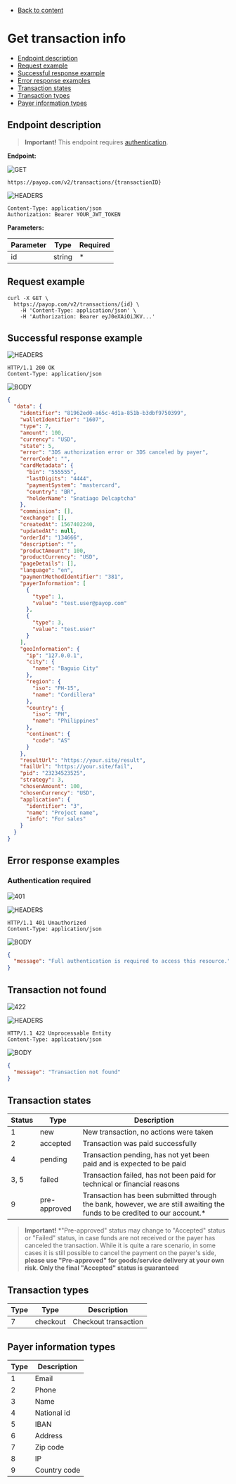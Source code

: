 * [Back to content](../Readme.md)

# Get transaction info

* [Endpoint description](#endpoint-description)
* [Request example](#request-example)
* [Successful response example](#successful-response-example)
* [Error response examples](#error-response-examples)
* [Transaction states](#transaction-states)
* [Transaction types](#transaction-types)
* [Payer information types](#payer-information-types)

## Endpoint description

> **Important!** This endpoint requires [authentication](../Authentication/bearerAuthentication.md).

**Endpoint:**

![GET](https://img.shields.io/badge/-GET-blue?style=for-the-badge)

```shell
https://payop.com/v2/transactions/{transactionID}
```

![HEADERS](https://img.shields.io/badge/-Headers-yellowgreen?style=for-the-badge)

```shell
Content-Type: application/json
Authorization: Bearer YOUR_JWT_TOKEN
```

**Parameters:**

Parameter | Type   | Required |
----------|--------|----------|
id        | string | *        |

## Request example

```shell
curl -X GET \
  https://payop.com/v2/transactions/{id} \
    -H 'Content-Type: application/json' \
    -H 'Authorization: Bearer eyJ0eXAiOiJKV...'
```

## Successful response example

![HEADERS](https://img.shields.io/badge/-Headers-yellowgreen?style=for-the-badge)

```shell
HTTP/1.1 200 OK
Content-Type: application/json
```

![BODY](https://img.shields.io/badge/-BODY-blueviolet?style=for-the-badge)

```json
{
  "data": {
    "identifier": "81962ed0-a65c-4d1a-851b-b3dbf9750399",
    "walletIdentifier": "1607",
    "type": 7,
    "amount": 100,
    "currency": "USD",
    "state": 5,
    "error": "3DS authorization error or 3DS canceled by payer",
    "errorCode": "",
    "cardMetadata": {
      "bin": "555555",
      "lastDigits": "4444",
      "paymentSystem": "mastercard",
      "country": "BR",
      "holderName": "Snatiago Delcaptcha"
    },
    "commission": [],
    "exchange": [],
    "createdAt": 1567402240,
    "updatedAt": null,
    "orderId": "134666",
    "description": "",
    "productAmount": 100,
    "productCurrency": "USD",
    "pageDetails": [],
    "language": "en",
    "paymentMethodIdentifier": "381",
    "payerInformation": [
      {
        "type": 1,
        "value": "test.user@payop.com"
      },
      {
        "type": 3,
        "value": "test.user"
      }
    ],
    "geoInformation": {
      "ip": "127.0.0.1",
      "city": {
        "name": "Baguio City"
      },
      "region": {
        "iso": "PH-15",
        "name": "Cordillera"
      },
      "country": {
        "iso": "PH",
        "name": "Philippines"
      },
      "continent": {
        "code": "AS"
      }
    },
    "resultUrl": "https://your.site/result",
    "failUrl": "https://your.site/fail",
    "pid": "23234523525",
    "strategy": 3,
    "chosenAmount": 100,
    "chosenCurrency": "USD",
    "application": {
      "identifier": "3",
      "name": "Project name",
      "info": "For sales"
    }
  }
}
```

## Error response examples

### Authentication required

![401](https://img.shields.io/badge/401-Unauthorized-red?style=for-the-badge)

![HEADERS](https://img.shields.io/badge/-HEADERS-yellowgreen?style=for-the-badge)

```shell
HTTP/1.1 401 Unauthorized
Content-Type: application/json
```

![BODY](https://img.shields.io/badge/-BODY-blueviolet?style=for-the-badge)

```json
{
  "message": "Full authentication is required to access this resource."
}
```

## Transaction not found

![422](https://img.shields.io/badge/422-Unprocessable%20Entity-red?style=for-the-badge)

![HEADERS](https://img.shields.io/badge/-HEADERS-yellowgreen?style=for-the-badge)

```shell
HTTP/1.1 422 Unprocessable Entity
Content-Type: application/json
```

![BODY](https://img.shields.io/badge/-BODY-blueviolet?style=for-the-badge)

```json
{
  "message": "Transaction not found"
}
```


## Transaction states

Status | Type     | Description                       |
-------|----------|-----------------------------------|
1      | new      | New transaction, no actions were taken                   |
2      | accepted | Transaction was paid successfully |
4      | pending  | Transaction pending, has not yet been paid and is expected to be paid               |
3, 5   | failed   | Transaction failed, has not been paid for technical or financial reasons                |
9     | pre-approved|Transaction has been submitted through the bank, however, we are still awaiting the funds to be credited to our account.*              |

> **Important!** *"Pre-approved" status may change to "Accepted" status or "Failed" status, in case funds are not received or the payer has canceled the transaction. While it is quite a rare scenario, in some cases it is still possible to cancel the payment on the payer's side, **please use "Pre-approved" for goods/service delivery at your own risk. Only the final "Accepted" status is guaranteed**


## Transaction types

Type | Type     | Description          |
-----|----------|----------------------|
7    | checkout | Checkout transaction |

## Payer information types

Type | Description  |
-----|--------------|
1    | Email        |
2    | Phone        |
3    | Name         |
4    | National id  |
5    | IBAN         |
6    | Address      |
7    | Zip code     |
8    | IP           |
9    | Country code |
